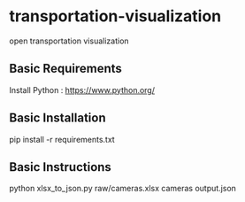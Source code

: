 # transportation-visualization
open transportation visualization
## Basic Requirements
Install Python : <https://www.python.org/>
## Basic Installation
pip install -r requirements.txt
## Basic Instructions
python xlsx_to_json.py raw/cameras.xlsx cameras output.json
